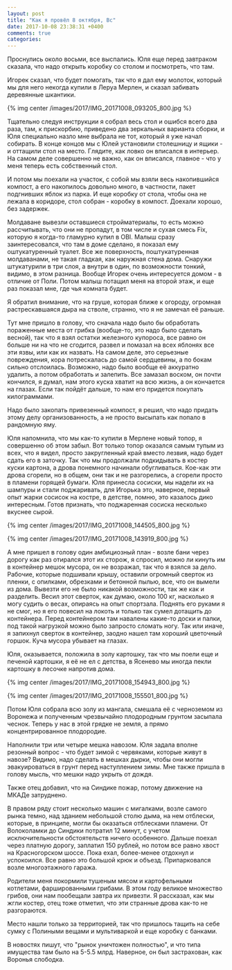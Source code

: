 ```yaml
---
layout: post
title: "Как я провёл 8 октября, Вс"
date: 2017-10-08 23:38:31 +0400
comments: true
categories: 
---
```

Проснулись около восьми, все выспались. Юля еще перед завтраком сказала, что надо открыть коробку со столом и посмотреть, что там.

Игорек сказал, что будет помогать, так что я дал ему молоток, который мы для него некогда купили в Леруа Мерлен, и сказал забивать деревянные шкантики.

{% img center /images/2017/IMG_20171008_093205_800.jpg %}

Тщательно следуя инструкции я собрал весь стол и ошибся всего два раза, там, к прискорбию, приведено два зеркальных варианта сборки, и Юля специально назло мне выбрала не тот, который я уже начал собирать. В конце концов мы с Юлей установили столешницу и ящики - и оттащили стол на место. Глядите, как ловко он вписался в интерьер. На самом деле совершенно не важно, как он вписался, главное - что у меня теперь есть собственный стол.

И потом мы поехали на участок, с собой мы взяли весь накопившийся компост, а его накопилось довольно много, в частности, пакет подгнивших яблок из парка. И еще коробку от стола, чтобы она не лежала в коридоре, стол собран - коробку в компост. Доехали хорошо, без задержек.

Молдаване вывезли оставшиеся стройматериалы, то есть можно рассчитывать, что они не пропадут, в том числе и сухая смесь Fix, которую я когда-то гламурно купил в OBI. Малыш сразу заинтересовался, что там в доме сделано, я показал ему оштукатуренный туалет. Все же поверхность, поштукатуренная молдаванами, не такая гладкая, как наружная стена дома. Снаружи штукатурили в три слоя, а внутри в один, по возможности тонкий, видимо, в этом разница. Вообще Игорек очень интересуется домом - в отличие от Поли. Потом малыш потащил меня на второй этаж, и еще раз показал мне, где чья комната будет.


Я обратил внимание, что на груше, которая ближе к огороду, огромная растрескавшаяся дыра на стволе, странно, что я не замечал её раньше. 



Тут мне пришло в голову, что сначала надо было бы обработать пораженные места от грибка (вообще-то, это надо было сделать весной), так что я взял остатки железного купороса, все равно он больше ни на что не сгодится, развел и помазал на всех яблонях все эти язвы, или как их назвать. На самом деле, это серьезные повреждения, кора потрескалась до самой сердцевины, а по бокам сильно отслоилась. Возможно, надо было вообще её аккуратно удалить, а потом обработать и залепить. Все замазал воском, он почти кончился, я думал, нам этого куска хватит на всю жизнь, а он кончается на глазах. Если так пойдёт дальше, то нам его придется покупать килограммами.

Надо было закопать привезенный компост, я решил, что надо придать этому делу организованность, а не просто высыпать как попало в рандомную яму.




Юля напомнила, что мы как-то купили в Мерлене новый топор, я совершенно об этом забыл. Вот только топор оказался самым тупым из всех, что я видел, просто закругленный край вместо лезвия, надо будет сдать его в заточку. Так что мы продолжали подкидывать в костер куски картона, а дрова понемного начинали обугливаться. Кое-как эти дрова сгорели, но в общем, они так и не разгорелись, а сгорели просто в пламени горящей бумаги. Юля принесла сосиски, мы надели их на шампуры и стали поджаривать, для Игорька это, наверное, первый опыт жарки сосисок на костре, в детстве, помню, это казалось дико интересным. Готов признать, что поджаренная сосиска несколько вкуснее сырой.

{% img center /images/2017/IMG_20171008_144505_800.jpg %}

{% img center /images/2017/IMG_20171008_143919_800.jpg %}

А мне пришел в голову один амбициозный план - возле бани через дорогу как раз отирался этот их сторож, я спросил, можно ли кинуть им в контейнер мешок мусора, он не возражал, так что я взялся за дело. Рабочие, которые подшивали крышу, оставили огромный сверток из пленки, с опилками, обрезками и бетонной пылью, все, что он вымели из дома. Вывезти его не было никакой возможности, так же как и разделить. Весил этот сверток, как думаю, около 100 кг, насколько я могу судить о весах, опираясь на опыт спортзала. Поднять его руками я не смог, но я его повесил на локоть и только так сумел дотащить до контейнера. Перед контейнером там навалены какие-то доски и палки, под такой нагрузкой можно было запросто сломать ногу. Так или иначе, я запихнул сверток в контейнер, заодно нашел там хороший цветочный горшок. Куча мусора убывает на глазах. 

Юля, оказывается, положила в золу картошку, так что мы поели еще и печеной картошки, я её не ел с детства, в Ясенево мы иногда пекли картошку в лесочке напротив дома.

{% img center /images/2017/IMG_20171008_154943_800.jpg %}

{% img center /images/2017/IMG_20171008_155501_800.jpg %}

Потом Юля собрала всю золу из мангала, смешала её с черноземом из Воронежа и полученным чрезвычайно плодородным грунтом засыпала чеснок. Теперь у нас в этой грядке не земля, а прямо концентрированное плодородие.

Наполнили три или четыре мешка навозом. Юля задала вполне резонный вопрос - что будет зимой с червяками, которые живут в навозе? Видимо, надо сделать в мешках дырки, чтобы они могли эвакуироваться в грунт перед наступлением зимы. Мне также пришла в голову мысль, что мешки надо укрыть от дождя.


Также отец добавил, что на Синдике пожар, потому движение на МКАДе затруднено.


В правом ряду стоит несколько машин с мигалками, возле самого рынка темно, над зданием небольшой столю дыма, на нем отблески, которые, в принципе, могли бы оказаться отблесками пламени. От Волоколамки до Синдики потратил 12 минут, с учетом исключительности обстоятельств ничего особенного. Дальше поехал через платную дорогу, заплатил 150 рублей, но потом все равно хвост на Красногорском шоссе. Пока ехал, более-менее отдохнул и успокоился. Все равно это большой крюк и объезд. Припарковался возле многоэтажного гаража.

Родители меня покормили тушеным мясом и картофельными котлетами, фаршированными грибами. В этом году великое множество грибов, они нам пообещали завтра их привезти. Я рассказал, как мы жгли костер, отец тоже отметил, что эти странные дрова как-то не разгораются.


Место нашли только за территорией, так что пришлось тащить на себе сумку с Полиными вещами и мультиваркой и еще коробку с банками.


В новостях пишут, что "рынок уничтожен полностью", и что типа имущества там было на 5-5.5 млрд. Наверное, он был застрахован, как Воронья слободка.